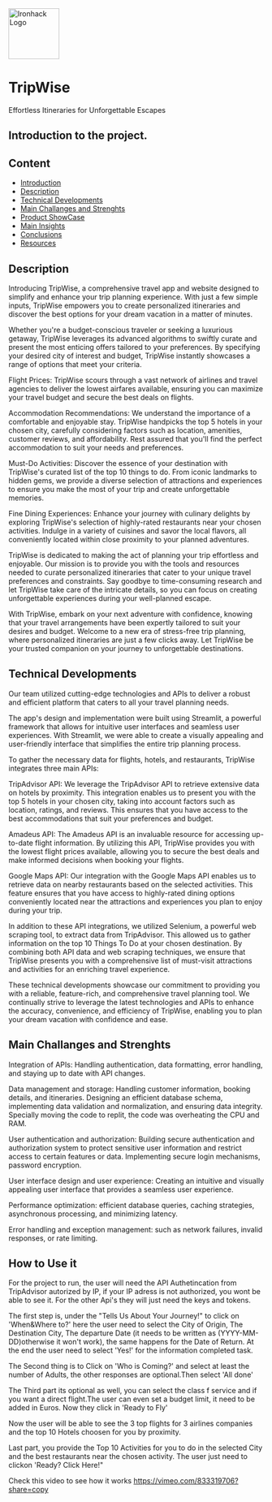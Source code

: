 <img src="https://bit.ly/2VnXWr2" alt="Ironhack Logo" width="100"/>

# TripWise

Effortless Itineraries for Unforgettable Escapes


## Introduction to the project.

## Content

- [Introduction](#Introduction)
- [Description](#description)
- [Technical Developments](#Technical-Developments)
- [Main Challanges and Strenghts](#requirements)
- [Product ShowCase](#deliverables)
- [Main Insights](#mentoring)
- [Conclusions](#schedule)
- [Resources](#resources)

<a name="description"></a>

## Description
Introducing TripWise, a comprehensive travel app and website designed to simplify and enhance your trip planning experience. With just a few simple inputs, TripWise empowers you to create personalized itineraries and discover the best options for your dream vacation in a matter of minutes.

Whether you're a budget-conscious traveler or seeking a luxurious getaway, TripWise leverages its advanced algorithms to swiftly curate and present the most enticing offers tailored to your preferences. By specifying your desired city of interest and budget, TripWise instantly showcases a range of options that meet your criteria.

Flight Prices: TripWise scours through a vast network of airlines and travel agencies to deliver the lowest airfares available, ensuring you can maximize your travel budget and secure the best deals on flights.

Accommodation Recommendations: We understand the importance of a comfortable and enjoyable stay. TripWise handpicks the top 5 hotels in your chosen city, carefully considering factors such as location, amenities, customer reviews, and affordability. Rest assured that you'll find the perfect accommodation to suit your needs and preferences.

Must-Do Activities: Discover the essence of your destination with TripWise's curated list of the top 10 things to do. From iconic landmarks to hidden gems, we provide a diverse selection of attractions and experiences to ensure you make the most of your trip and create unforgettable memories.

Fine Dining Experiences: Enhance your journey with culinary delights by exploring TripWise's selection of highly-rated restaurants near your chosen activities. Indulge in a variety of cuisines and savor the local flavors, all conveniently located within close proximity to your planned adventures.

TripWise is dedicated to making the act of planning your trip effortless and enjoyable. Our mission is to provide you with the tools and resources needed to curate personalized itineraries that cater to your unique travel preferences and constraints. Say goodbye to time-consuming research and let TripWise take care of the intricate details, so you can focus on creating unforgettable experiences during your well-planned escape.

With TripWise, embark on your next adventure with confidence, knowing that your travel arrangements have been expertly tailored to suit your desires and budget. Welcome to a new era of stress-free trip planning, where personalized itineraries are just a few clicks away. Let TripWise be your trusted companion on your journey to unforgettable destinations.


<a name="Technical Developments"></a>

## Technical Developments

Our team utilized cutting-edge technologies and APIs to deliver a robust and efficient platform that caters to all your travel planning needs.

The app's design and implementation were built using Streamlit, a powerful framework that allows for intuitive user interfaces and seamless user experiences. With Streamlit, we were able to create a visually appealing and user-friendly interface that simplifies the entire trip planning process.

To gather the necessary data for flights, hotels, and restaurants, TripWise integrates three main APIs:

TripAdvisor API: We leverage the TripAdvisor API to retrieve extensive data on hotels by proximity. This integration enables us to present you with the top 5 hotels in your chosen city, taking into account factors such as location, ratings, and reviews. This ensures that you have access to the best accommodations that suit your preferences and budget.

Amadeus API: The Amadeus API is an invaluable resource for accessing up-to-date flight information. By utilizing this API, TripWise provides you with the lowest flight prices available, allowing you to secure the best deals and make informed decisions when booking your flights.

Google Maps API: Our integration with the Google Maps API enables us to retrieve data on nearby restaurants based on the selected activities. This feature ensures that you have access to highly-rated dining options conveniently located near the attractions and experiences you plan to enjoy during your trip.

In addition to these API integrations, we utilized Selenium, a powerful web scraping tool, to extract data from TripAdvisor. This allowed us to gather information on the top 10 Things To Do at your chosen destination. By combining both API data and web scraping techniques, we ensure that TripWise presents you with a comprehensive list of must-visit attractions and activities for an enriching travel experience.

These technical developments showcase our commitment to providing you with a reliable, feature-rich, and comprehensive travel planning tool. We continually strive to leverage the latest technologies and APIs to enhance the accuracy, convenience, and efficiency of TripWise, enabling you to plan your dream vacation with confidence and ease.



<a name="Main Challanges and Strenghts"></a>

## Main Challanges and Strenghts

Integration of APIs: Handling authentication, data formatting, error handling, and staying up to date with API changes.


Data management and storage: Handling customer information, booking details, and itineraries. Designing an efficient database schema, implementing data validation and normalization, and ensuring data integrity. Specially moving the code to replit, the code was overheating the CPU and RAM.

User authentication and authorization: Building secure authentication and authorization system to protect sensitive user information and restrict access to certain features or data. Implementing secure login mechanisms, password encryption.

User interface design and user experience: Creating an intuitive and visually appealing user interface that provides a seamless user experience.

Performance optimization:  efficient database queries, caching strategies, asynchronous processing, and minimizing latency.

Error handling and exception management: such as network failures, invalid responses, or rate limiting. 



<a name="How to Use it"></a>

## How to Use it

For the project to run, the user will need the API Authetincation from TripAdvisor autorized by IP, if your IP adress is not authorized, you wont be able to see it. 
For the other Api's they will just need the keys and tokens. 

The first step is, under the "Tells Us About Your Journey!" to click on 'When&Where to?' here the user need to select the City of Origin, The Destination City, The departure Date (it needs to be written as (YYYY-MM-DD)otherwise it won't work), the same happens for the Date of Return. At the end the user need to select 'Yes!' for the information completed task. 

The Second thing is to Click on 'Who is Coming?' and select at least the number of Adults, the other responses are optional.Then select 'All done'

The Third part its optional as well, you can select the class f service and if you want a direct flight.The user can even set a budget limit, it need to be added in Euros. 
Now they click in 'Ready to Fly'

Now the user will be able to see the 3 top flights for 3 airlines companies and the top 10 Hotels choosen for you by proximity. 

Last part, you provide the Top 10 Activities for you to do in the selected City and the best restaurants near the chosen activity. The user just need to clickon 'Ready? Click Here!"

Check this video to see how it works https://vimeo.com/833319706?share=copy






